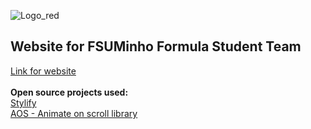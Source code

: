 ![Logo_red](https://github.com/Duarte0903/fsuminho/blob/main/imgs/logo_red.png)
<br>
## Website for FSUMinho Formula Student Team
[Link for website](https://duarte0903.github.io/fsuminho/)
<br>
<br>
**Open source projects used:** <br>
[Stylify](https://github.com/stylify) <br>
[AOS - Animate on scroll library](https://github.com/michalsnik/aos)
